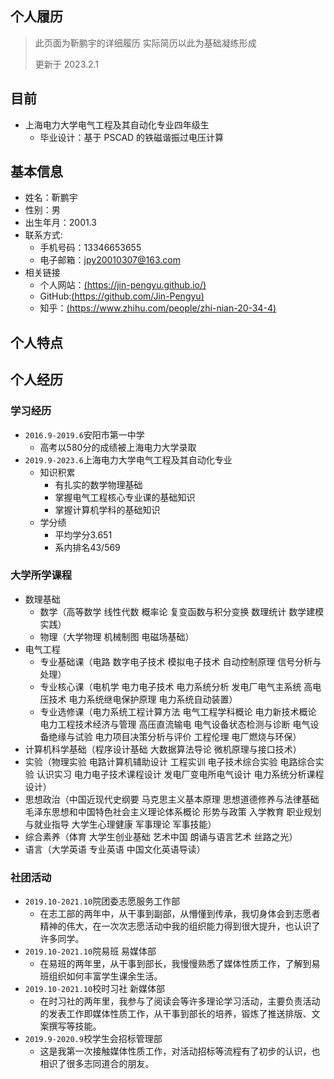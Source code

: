 ## 个人履历

> 此页面为靳鹏宇的详细履历 实际简历以此为基础凝练形成
>
> 更新于 2023.2.1

## 目前

- 上海电力大学电气工程及其自动化专业四年级生
    - 毕业设计：基于 PSCAD 的铁磁谐振过电压计算

## 基本信息

* 姓名：靳鹏宇
* 性别：男
* 出生年月：2001.3
* 联系方式:
    * 手机号码：13346653655
    * 电子邮箱：jpy20010307@163.com
* 相关链接
    * 个人网站：[(https://jin-pengyu.github.io/)](https://jin-pengyu.github.io/)
    * GitHub:[(https://github.com/Jin-Pengyu)](https://github.com/Jin-Pengyu)
    * 知乎：[(https://www.zhihu.com/people/zhi-nian-20-34-4)](https://www.zhihu.com/people/zhi-nian-20-34-4)

## 个人特点

## 个人经历

### 学习经历
- `2016.9-2019.6`安阳市第一中学
    - 高考以580分的成绩被上海电力大学录取
- `2019.9-2023.6`上海电力大学电气工程及其自动化专业
    - 知识积累
        - 有扎实的数学物理基础
        - 掌握电气工程核心专业课的基础知识
        - 掌握计算机学科的基础知识
    - 学分绩
        - 平均学分3.651
        - 系内排名43/569


### 大学所学课程
- 数理基础
    - 数学（高等数学 线性代数 概率论 复变函数与积分变换 数理统计 数学建模实践）
    - 物理（大学物理 机械制图 电磁场基础）
- 电气工程
    - 专业基础课（电路 数字电子技术 模拟电子技术 自动控制原理 信号分析与处理）
    - 专业核心课（电机学 电力电子技术 电力系统分析 发电厂电气主系统 高电压技术 电力系统继电保护原理 电力系统自动装置）
    - 专业选修课（电力系统工程计算方法 电气工程学科概论 电力新技术概论 电力工程技术经济与管理 高压直流输电 电气设备状态检测与诊断 电气设备绝缘与试验 电力项目决策分析与评价 工程伦理 电厂燃烧与环保）
- 计算机科学基础（程序设计基础 大数据算法导论 微机原理与接口技术）
- 实验（物理实验 电路计算机辅助设计 工程实训 电子技术综合实验 电路综合实验 认识实习 电力电子技术课程设计 发电厂变电所电气设计 电力系统分析课程设计）
- 思想政治（中国近现代史纲要 马克思主义基本原理 思想道德修养与法律基础 毛泽东思想和中国特色社会主义理论体系概论 形势与政策 入学教育 职业规划与就业指导 大学生心理健康 军事理论 军事技能）
- 综合素养（体育 大学生创业基础 艺术中国 朗诵与语言艺术 丝路之光）
- 语言（大学英语 专业英语 中国文化英语导读）

### 社团活动
- `2019.10-2021.10`院团委志愿服务工作部
    - 在志工部的两年中，从干事到副部，从懵懂到传承，我切身体会到志愿者精神的伟大，在一次次志愿活动中我的组织能力得到很大提升，也认识了许多同学。
- `2019.10-2021.10`院易班 易媒体部
    - 在易班的两年里，从干事到部长，我慢慢熟悉了媒体性质工作，了解到易班组织如何丰富学生课余生活。
- `2019.10-2021.10`校时习社 新媒体部
    - 在时习社的两年里，我参与了阅读会等许多理论学习活动，主要负责活动的发表工作即媒体性质工作，从干事到部长的培养，锻炼了推送排版、文案撰写等技能。
- `2019.9-2020.9`校学生会招标管理部
    - 这是我第一次接触媒体性质工作，对活动招标等流程有了初步的认识，也相识了很多志同道合的朋友。
